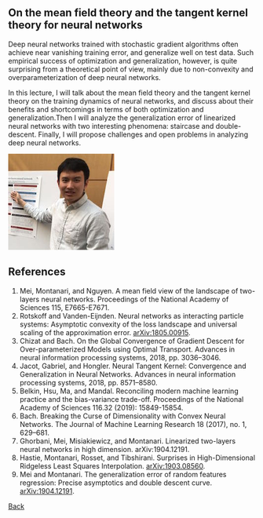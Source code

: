 ## On the mean field theory and the tangent kernel theory for neural networks

Deep neural networks trained with stochastic gradient algorithms often achieve near vanishing training error, and generalize well on test data. Such empirical success of optimization and generalization, however, is quite surprising from a theoretical point of view, mainly due to non-convexity and overparameterization of deep neural networks. 

In this lecture, I will talk about the mean field theory and the tangent kernel theory on the training dynamics of neural networks, and discuss about their benefits and shortcomings in terms of both optimization and generalization.Then I will analyze the generalization error of linearized neural networks with two interesting phenomena: staircase and double-descent. Finally, I will propose challenges and open problems in analyzing deep neural networks. 

![Song Mei](/assets/img/SongMei.jpg)  

## References
1. Mei, Montanari, and Nguyen. A mean field view of the landscape of two-layers neural networks. Proceedings of the National Academy of Sciences 115, E7665-E7671.
2. Rotskoff and Vanden-Eijnden. Neural networks as interacting particle systems: Asymptotic convexity of the loss landscape and universal scaling of the approximation error. [arXiv:1805.00915](https://arXiv:1805.00915).
3. Chizat and Bach. On the Global Convergence of Gradient Descent for Over-parameterized Models using Optimal Transport. Advances in neural information processing systems, 2018, pp. 3036–3046.
4. Jacot, Gabriel, and Hongler. Neural Tangent Kernel: Convergence and Generalization in Neural Networks. Advances in neural information processing systems, 2018, pp. 8571–8580.
5. Belkin, Hsu, Ma, and Mandal. Reconciling modern machine learning practice and the bias-variance trade-off. Proceedings of the National Academy of Sciences 116.32 (2019): 15849-15854.
6. Bach. Breaking the Curse of Dimensionality with Convex Neural Networks. The Journal of Machine Learning Research 18 (2017), no. 1, 629–681.
7. Ghorbani, Mei, Misiakiewicz, and Montanari. Linearized two-layers neural networks in high dimension. arXiv:1904.12191. 
8. Hastie, Montanari, Rosset, and Tibshirani. Surprises in High-Dimensional Ridgeless Least Squares Interpolation. [arXiv:1903.08560](https://arXiv:1903.08560).
9. Mei and Montanari. The generalization error of random features regression: Precise asymptotics and double descent curve. [arXiv:1904.12191](https://arXiv:1904.12191).

[Back](./)
